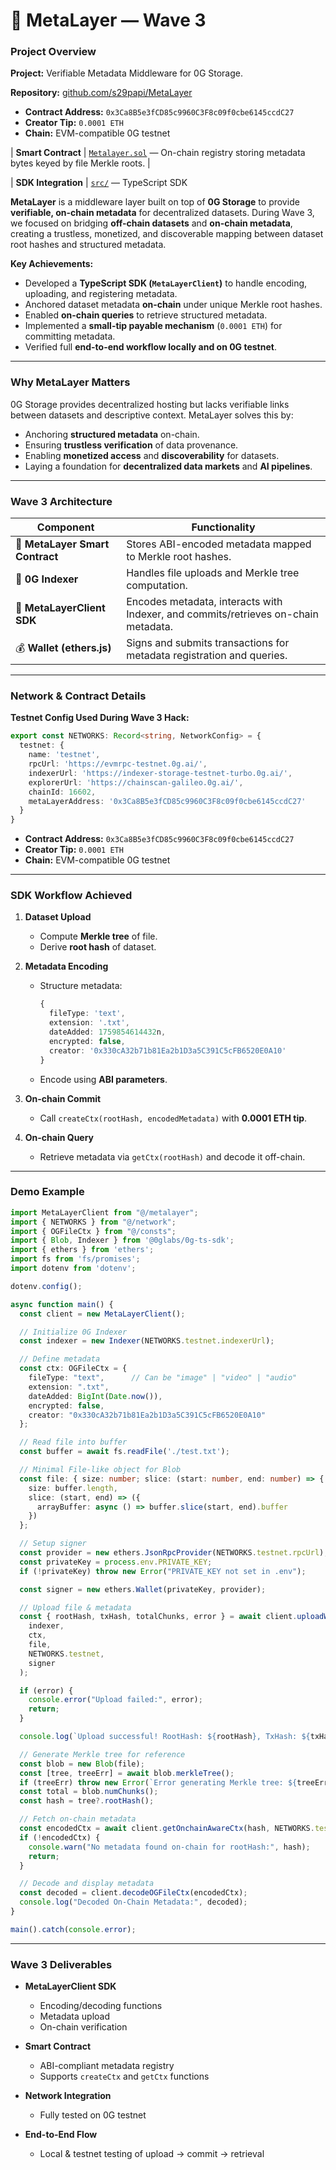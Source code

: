 # 🧠 MetaLayer — Wave 3

### **Project Overview**

**Project:** Verifiable Metadata Middleware for 0G Storage.

**Repository:** [github.com/s29papi/MetaLayer](https://github.com/s29papi/MetaLayer)

* **Contract Address:** `0x3Ca8B5e3fCD85c9960C3F8c09f0cbe6145ccdC27`
* **Creator Tip:** `0.0001 ETH`
* **Chain:** EVM-compatible 0G testnet

| **Smart Contract**  | [`Metalayer.sol`](https://github.com/s29papi/MetaLayer/blob/main/contracts/src/Metalayer.sol) — On-chain registry storing metadata bytes keyed by file Merkle roots. |


| **SDK Integration** | [`src/`](https://github.com/s29papi/MetaLayer/tree/main/src) — TypeScript SDK 



**MetaLayer** is a middleware layer built on top of **0G Storage** to provide **verifiable, on-chain metadata** for decentralized datasets. During Wave 3, we focused on bridging **off-chain datasets** and **on-chain metadata**, creating a trustless, monetized, and discoverable mapping between dataset root hashes and structured metadata.

**Key Achievements:**

* Developed a **TypeScript SDK (`MetaLayerClient`)** to handle encoding, uploading, and registering metadata.
* Anchored dataset metadata **on-chain** under unique Merkle root hashes.
* Enabled **on-chain queries** to retrieve structured metadata.
* Implemented a **small-tip payable mechanism** (`0.0001 ETH`) for committing metadata.
* Verified full **end-to-end workflow locally and on 0G testnet**.

---

### **Why MetaLayer Matters**

0G Storage provides decentralized hosting but lacks verifiable links between datasets and descriptive context.
MetaLayer solves this by:

* Anchoring **structured metadata** on-chain.
* Ensuring **trustless verification** of data provenance.
* Enabling **monetized access** and **discoverability** for datasets.
* Laying a foundation for **decentralized data markets** and **AI pipelines**.

---

### **Wave 3 Architecture**

| Component                       | Functionality                                                                      |
| ------------------------------- | ---------------------------------------------------------------------------------- |
| 🧱 **MetaLayer Smart Contract** | Stores ABI-encoded metadata mapped to Merkle root hashes.                          |
| 💾 **0G Indexer**               | Handles file uploads and Merkle tree computation.                                  |
| 🧠 **MetaLayerClient SDK**      | Encodes metadata, interacts with Indexer, and commits/retrieves on-chain metadata. |
| 💰 **Wallet (ethers.js)**       | Signs and submits transactions for metadata registration and queries.              |

---

### **Network & Contract Details**

**Testnet Config Used During Wave 3 Hack:**

```ts
export const NETWORKS: Record<string, NetworkConfig> = {
  testnet: {
    name: 'testnet',
    rpcUrl: 'https://evmrpc-testnet.0g.ai/',
    indexerUrl: 'https://indexer-storage-testnet-turbo.0g.ai/',
    explorerUrl: 'https://chainscan-galileo.0g.ai/',
    chainId: 16602,
    metaLayerAddress: '0x3Ca8B5e3fCD85c9960C3F8c09f0cbe6145ccdC27'
  }
}
```

* **Contract Address:** `0x3Ca8B5e3fCD85c9960C3F8c09f0cbe6145ccdC27`
* **Creator Tip:** `0.0001 ETH`
* **Chain:** EVM-compatible 0G testnet

---

### **SDK Workflow Achieved**

1. **Dataset Upload**

   * Compute **Merkle tree** of file.
   * Derive **root hash** of dataset.

2. **Metadata Encoding**

   * Structure metadata:

     ```ts
     {
       fileType: 'text',
       extension: '.txt',
       dateAdded: 1759854614432n,
       encrypted: false,
       creator: '0x330cA32b71b81Ea2b1D3a5C391C5cFB6520E0A10'
     }
     ```
   * Encode using **ABI parameters**.

3. **On-chain Commit**

   * Call `createCtx(rootHash, encodedMetadata)` with **0.0001 ETH tip**.

4. **On-chain Query**

   * Retrieve metadata via `getCtx(rootHash)` and decode it off-chain.

---

### **Demo Example**

```ts
import MetaLayerClient from "@/metalayer";
import { NETWORKS } from "@/network";
import { OGFileCtx } from "@/consts";
import { Blob, Indexer } from '@0glabs/0g-ts-sdk';
import { ethers } from 'ethers';
import fs from 'fs/promises';
import dotenv from 'dotenv';

dotenv.config();

async function main() {
  const client = new MetaLayerClient();

  // Initialize 0G Indexer
  const indexer = new Indexer(NETWORKS.testnet.indexerUrl);

  // Define metadata
  const ctx: OGFileCtx = {
    fileType: "text",      // Can be "image" | "video" | "audio"
    extension: ".txt",
    dateAdded: BigInt(Date.now()),
    encrypted: false,
    creator: "0x330cA32b71b81Ea2b1D3a5C391C5cFB6520E0A10"
  };

  // Read file into buffer
  const buffer = await fs.readFile('./test.txt');

  // Minimal File-like object for Blob
  const file: { size: number; slice: (start: number, end: number) => { arrayBuffer: () => Promise<ArrayBuffer> } } = {
    size: buffer.length,
    slice: (start, end) => ({
      arrayBuffer: async () => buffer.slice(start, end).buffer
    })
  };

  // Setup signer
  const provider = new ethers.JsonRpcProvider(NETWORKS.testnet.rpcUrl);
  const privateKey = process.env.PRIVATE_KEY;
  if (!privateKey) throw new Error("PRIVATE_KEY not set in .env");

  const signer = new ethers.Wallet(privateKey, provider);

  // Upload file & metadata
  const { rootHash, txHash, totalChunks, error } = await client.uploadWithCtx(
    indexer,
    ctx,
    file,
    NETWORKS.testnet,
    signer
  );

  if (error) {
    console.error("Upload failed:", error);
    return;
  }

  console.log(`Upload successful! RootHash: ${rootHash}, TxHash: ${txHash}, Chunks: ${totalChunks}`);

  // Generate Merkle tree for reference
  const blob = new Blob(file);
  const [tree, treeErr] = await blob.merkleTree();
  if (treeErr) throw new Error(`Error generating Merkle tree: ${treeErr}`);
  const total = blob.numChunks();
  const hash = tree?.rootHash();

  // Fetch on-chain metadata
  const encodedCtx = await client.getOnchainAwareCtx(hash, NETWORKS.testnet, signer);
  if (!encodedCtx) {
    console.warn("No metadata found on-chain for rootHash:", hash);
    return;
  }

  // Decode and display metadata
  const decoded = client.decodeOGFileCtx(encodedCtx);
  console.log("Decoded On-Chain Metadata:", decoded);
}

main().catch(console.error);

```

---

### **Wave 3 Deliverables**

* **MetaLayerClient SDK**

  * Encoding/decoding functions
  * Metadata upload
  * On-chain verification
* **Smart Contract**

  * ABI-compliant metadata registry
  * Supports `createCtx` and `getCtx` functions
* **Network Integration**

  * Fully tested on 0G testnet
* **End-to-End Flow**

  * Local & testnet testing of upload → commit → retrieval


